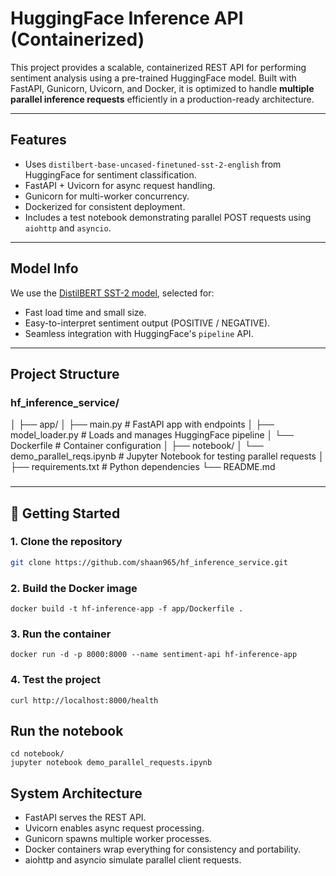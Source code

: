 # HuggingFace Inference API (Containerized)

This project provides a scalable, containerized REST API for performing sentiment analysis using a pre-trained HuggingFace model. Built with FastAPI, Gunicorn, Uvicorn, and Docker, it is optimized to handle **multiple parallel inference requests** efficiently in a production-ready architecture.

---

## Features

- Uses `distilbert-base-uncased-finetuned-sst-2-english` from HuggingFace for sentiment classification.
- FastAPI + Uvicorn for async request handling.
- Gunicorn for multi-worker concurrency.
- Dockerized for consistent deployment.
- Includes a test notebook demonstrating parallel POST requests using `aiohttp` and `asyncio`.

---

## Model Info

We use the [DistilBERT SST-2 model](https://huggingface.co/distilbert-base-uncased-finetuned-sst-2-english), selected for:

- Fast load time and small size.
- Easy-to-interpret sentiment output (POSITIVE / NEGATIVE).
- Seamless integration with HuggingFace's `pipeline` API.

---

## Project Structure

### hf_inference_service/
│
├── app/
│ ├── main.py # FastAPI app with endpoints
│ ├── model_loader.py # Loads and manages HuggingFace pipeline
│ └── Dockerfile # Container configuration
│
├── notebook/
│ └── demo_parallel_reqs.ipynb # Jupyter Notebook for testing parallel requests
│
├── requirements.txt # Python dependencies
└── README.md
###
---

## 🚀 Getting Started

### 1. Clone the repository
```bash
git clone https://github.com/shaan965/hf_inference_service.git
```

### 2. Build the Docker image
```
docker build -t hf-inference-app -f app/Dockerfile .
```

### 3. Run the container
```
docker run -d -p 8000:8000 --name sentiment-api hf-inference-app
```
### 4. Test the project 
```
curl http://localhost:8000/health
```

## Run the notebook 
```
cd notebook/
jupyter notebook demo_parallel_requests.ipynb
```

## System Architecture
- FastAPI serves the REST API.
- Uvicorn enables async request processing.
- Gunicorn spawns multiple worker processes.
- Docker containers wrap everything for consistency and portability.
- aiohttp and asyncio simulate parallel client requests.

